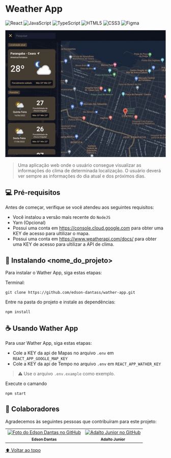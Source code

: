 # Weather App

![React](https://img.shields.io/badge/react-%2320232a.svg?style=for-the-badge&logo=react&logoColor=%2361DAFB)
![JavaScript](https://img.shields.io/badge/javascript-%23323330.svg?style=for-the-badge&logo=javascript&logoColor=%23F7DF1E)
![TypeScript](https://img.shields.io/badge/typescript-%23007ACC.svg?style=for-the-badge&logo=typescript&logoColor=white)
![HTML5](https://img.shields.io/badge/html5-%23E34F26.svg?style=for-the-badge&logo=html5&logoColor=white)
![CSS3](https://img.shields.io/badge/css3-%231572B6.svg?style=for-the-badge&logo=css3&logoColor=white)
![Figma](https://img.shields.io/badge/figma-%23F24E1E.svg?style=for-the-badge&logo=figma&logoColor=white)

<img src=".github/preview.png" alt="Preview">

> Uma aplicação web onde o usuário consegue visualizar as informações do clima de determinada localização. O usuário deverá ver sempre as informações do dia atual e dos próximos dias.

## 💻 Pré-requisitos

Antes de começar, verifique se você atendeu aos seguintes requisitos:

- Você instalou a versão mais recente do `NodeJS`
- Yarn (Opcional)
- Possui uma conta em https://console.cloud.google.com para obter uma KEY de acesso para ultilizar o mapa.
- Possui uma conta em https://www.weatherapi.com/docs/ para obter uma KEY de acesso para ultilizar a API de clima.

## 🚀 Instalando <nome_do_projeto>

Para instalar o Wather App, siga estas etapas:

Terminal:

```
git clone https://github.com/edson-dantass/wather-app.git

```

Entre na pasta do projeto e instale as dependências:

```
npm install

```

## ☕ Usando Wather App

Para usar Wather App, siga estas etapas:

- Cole a KEY da api de Mapas no arquivo `.env` em `REACT_APP_GOOGLE_MAP_KEY`
- Cole a KEY da api de Tempo no arquivo `.env` em `REACT_APP_WATHER_KEY`

> ⚠️ Use o arquivo `.env.example` como exemplo.

Execute o camando

```
npm start
```

## 🤝 Colaboradores

Agradecemos às seguintes pessoas que contribuíram para este projeto:

<table>
  <tr>
    <td align="center">
      <a href="https://github.com/edson-dantass">
        <img src="https://avatars.githubusercontent.com/u/79416133?v=4" width="100px;" alt="Foto do Edson Dantas no GitHub"/><br>
        <sub>
          <b>Edson Dantas</b>
        </sub>
      </a>
    </td>
    <td align="center">
      <a href="https://github.com/adaltojunior86">
        <img src="https://avatars.githubusercontent.com/u/6230359?v=4" width="100px;" alt="Adalto Junior no GitHub" /><br>
        <sub>
          <b>Adalto Junior</b>
        </sub>
      </a>
    </td>
  </tr>
</table>

[⬆ Voltar ao topo](#nome-do-projeto)<br>
